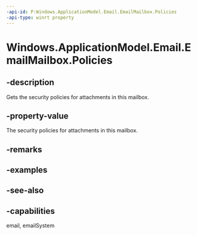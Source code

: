 ```yaml
---
-api-id: P:Windows.ApplicationModel.Email.EmailMailbox.Policies
-api-type: winrt property
---
```


<!-- Property syntax
public Windows.ApplicationModel.Email.EmailMailboxPolicies Policies { get; }
-->

# Windows.ApplicationModel.Email.EmailMailbox.Policies

## -description
Gets the security policies for attachments in this mailbox.

## -property-value
The security policies for attachments in this mailbox.

## -remarks

## -examples

## -see-also

## -capabilities
email, emailSystem
